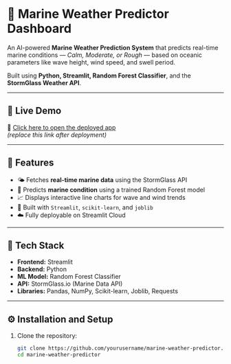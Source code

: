 # 🌊 Marine Weather Predictor Dashboard

An AI-powered **Marine Weather Prediction System** that predicts real-time marine conditions — *Calm, Moderate, or Rough* — based on oceanic parameters like wave height, wind speed, and swell period.  

Built using **Python, Streamlit, Random Forest Classifier**, and the **StormGlass Weather API**.

---

## 🚀 Live Demo

🔗 [Click here to open the deployed app](https://marineweatherpredictor-qkzx7fyw8baw7hqyize2ld.streamlit.app/)  
*(replace this link after deployment)*

---

## 🧠 Features

- 🌤 Fetches **real-time marine data** using the StormGlass API  
- 🌊 Predicts **marine condition** using a trained Random Forest model  
- 📈 Displays interactive line charts for wave and wind trends  
- 🧩 Built with `Streamlit`, `scikit-learn`, and `joblib`  
- ☁️ Fully deployable on Streamlit Cloud  

---

## 🧰 Tech Stack

- **Frontend:** Streamlit  
- **Backend:** Python  
- **ML Model:** Random Forest Classifier  
- **API:** StormGlass.io (Marine Data API)  
- **Libraries:** Pandas, NumPy, Scikit-learn, Joblib, Requests  

---

## ⚙️ Installation and Setup

1. Clone the repository:
   ```bash
   git clone https://github.com/yourusername/marine-weather-predictor.git
   cd marine-weather-predictor
